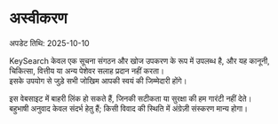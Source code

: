 # अस्वीकरण
अपडेट तिथि: 2025-10-10

KeySearch केवल एक सूचना संगठन और खोज उपकरण के रूप में उपलब्ध है, और यह कानूनी, चिकित्सा, वित्तीय या अन्य पेशेवर सलाह प्रदान नहीं करता।  
इसके उपयोग से जुड़े सभी जोखिम आपकी स्वयं की जिम्मेदारी होंगे।  

इस वेबसाइट में बाहरी लिंक हो सकते हैं, जिनकी सटीकता या सुरक्षा की हम गारंटी नहीं देते।  
बहुभाषी अनुवाद केवल संदर्भ हेतु हैं; किसी विवाद की स्थिति में अंग्रेज़ी संस्करण मान्य होगा।